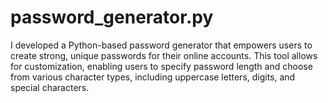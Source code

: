 # password_generator.py
I developed a Python-based password generator that empowers users to create strong, unique passwords for their online accounts. This tool allows for customization, enabling users to specify password length and choose from various character types, including uppercase letters, digits, and special characters.
